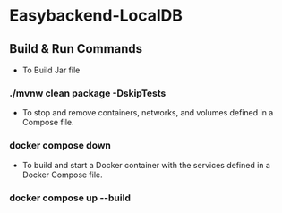 # Easybackend-LocalDB

## Build & Run Commands

- To Build Jar file
### ./mvnw clean package -DskipTests 
 

- To stop and remove containers, networks, and volumes defined in a Compose file.
### docker compose down    


- To build and start a Docker container with the services defined in a Docker Compose file. 
### docker compose up --build